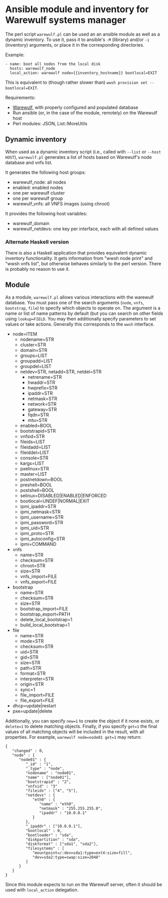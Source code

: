 # Ansible module and inventory for Warewulf systems manager

The perl script `warewulf.pl` can be used an an ansible module as well as a dynamic inventory.
To use it, pass it to ansible's `-M` (library) and/or `-i` (inventory) arguments, or place it in the corresponding directories.

Example:

```
- name: boot all nodes from the local disk
  hosts: warewulf_node
  local_action: warewulf node={{inventory_hostname}} bootlocal=EXIT
```

This is equivalent to (though rather slower than) `wwsh provision set --bootlocal=EXIT`.

Requirements:

* [Warewulf](http://warewulf.lbl.gov/trac), with properly configured and populated database
* Run ansible (or, in the case of the module, remotely) on the Warewulf host
* Perl modules: JSON, List::MoreUtils

## Dynamic inventory

When used as a dynamic inventory script (i.e., called with `--list` or `--host HOST`), `warewulf.pl` generates a list of hosts based on Warewulf's node database and vnfs list.

It generates the following host groups:

* warewulf_node: all nodes
* enabled: enabled nodes
* one per warewulf cluster
* one per warewulf group
* warewulf_vnfs: all VNFS images (using chroot)

It provides the following host variables:

* warewulf_domain
* warewulf_netdevs: one key per interface, each with all defined values

### Alternate Haskell version

There is also a Haskell application that provides equivalent dynamic inventory functionality.
It gets information from "wwsh node print" and "wwsh vnfs list", but otherwise behaves similarly to the perl version.
There is probably no reason to use it.

## Module

As a module, `warewulf.pl` allows various interactions with the warewulf database.
You must pass one of the search arguments (`node`, `vnfs`, `bootstrap`, `file`) to specify which objects to operate on.
The argument is a name or list of name patterns by default (but you can search on other fields using `lookup=FIELD`.
You may then additionally specify parameters to set values or take actions.
Generally this corresponds to the `wwsh` interface.

* node=ITEM
   * nodename=STR
   * cluster=STR
   * domain=STR
   * groups=LIST
   * groupadd=LIST
   * groupdel=LIST
   * netdev=STR, netadd=STR, netdel=STR
      * netrename=STR
      * hwaddr=STR
      * hwprefix=STR
      * ipaddr=STR
      * netmask=STR
      * network=STR
      * gateway=STR
      * fqdn=STR
      * mtu=STR
   * enabled=BOOL
   * bootstrapid=STR
   * vnfsid=STR
   * fileids=LIST
   * fileidadd=LIST
   * fileiddel=LIST
   * console=STR
   * kargs=LIST
   * pxelinux=STR
   * master=LIST
   * postnetdown=BOOL
   * preshell=BOOL
   * postshell=BOOL
   * selinux=DISABLED|ENABLED|ENFORCED
   * bootlocal=UNDEF|NORMAL|EXIT
   * ipmi_ipaddr=STR
   * ipmi_netmask=STR
   * ipmi_username=STR
   * ipmi_password=STR
   * ipmi_uid=STR
   * ipmi_proto=STR
   * ipmi_autoconfig=STR
   * ipmi=COMMAND
* vnfs
   * name=STR
   * checksum=STR
   * chroot=STR
   * size=STR
   * vnfs_import=FILE
   * vnfs_export=FILE
* bootstrap
   * name=STR
   * checksum=STR
   * size=STR
   * bootstrap_import=FILE
   * bootstrap_export=PATH
   * delete_local_bootstrap=1
   * build_local_bootstrap=1
* file
   * name=STR
   * mode=STR
   * checksum=STR
   * uid=STR
   * gid=STR
   * size=STR
   * path=STR
   * format=STR
   * interpreter=STR
   * origin=STR
   * sync=1
   * file_import=FILE
   * file_export=FILE
* dhcp=update|restart
* pxe=update|delete

Additionally, you can specify `new=1` to create the object if it none exists, or `delete=1` to delete matching objects.
Finally, if you specify `get=1` the final values of all matching objects will be included in the result, with all properties.
For example, `warewulf node=node01 get=1` may return:

```
{
   "changed" : 0,
   "node" : {
      "node01" : {
         "_id" : "1",
         "_type" : "node",
         "nodename" : "node01",
         "name" : ["node01"],
         "bootstrapid" : "2",
         "vnfsid" : "3"
         "fileids" : ["4", "5"],
         "netdevs" : {
            "eth0" : {
               "name" : "eth0",
               "netmask" : "255.255.255.0",
               "ipaddr" : "10.0.0.1"
            }
         },
         "_ipaddr" : ["10.0.0.1"],
         "bootlocal" : 0,
         "bootloader" : "sda",
         "diskpartition" : "sda",
         "diskformat" : ["sda1", "sda2"],
         "filesystems" : [
            "mountpoint=/:dev=sda1:type=ext4:size=fill",
            "dev=sda2:type=swap:size=2048"
         ]
      }
   }
}
```

Since this module expects to run on the Warewulf server, often it should be used with `local_action` delegation.
